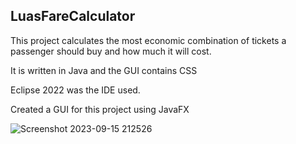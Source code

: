 ## LuasFareCalculator
This project calculates the most economic combination of tickets a passenger should buy and 
how much it will cost.



It is written in Java and the GUI contains CSS

Eclipse 2022 was the IDE used. 

Created a GUI for this project using JavaFX


![Screenshot 2023-09-15 212526](https://github.com/farhansCode/LuasFareCalculator/assets/144919230/0d9db6d6-a298-4fe5-94fe-d03ee44efe31)
